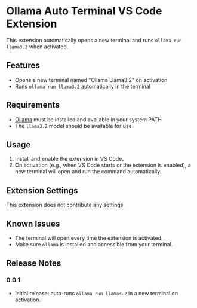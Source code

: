 # Ollama Auto Terminal VS Code Extension

This extension automatically opens a new terminal and runs `ollama run llama3.2` when activated.

## Features
- Opens a new terminal named "Ollama Llama3.2" on activation
- Runs `ollama run llama3.2` automatically in the terminal

## Requirements
- [Ollama](https://ollama.com/) must be installed and available in your system PATH
- The `llama3.2` model should be available for use

## Usage
1. Install and enable the extension in VS Code.
2. On activation (e.g., when VS Code starts or the extension is enabled), a new terminal will open and run the command automatically.

## Extension Settings
This extension does not contribute any settings.

## Known Issues
- The terminal will open every time the extension is activated.
- Make sure `ollama` is installed and accessible from your terminal.

## Release Notes
### 0.0.1
- Initial release: auto-runs `ollama run llama3.2` in a new terminal on activation.
